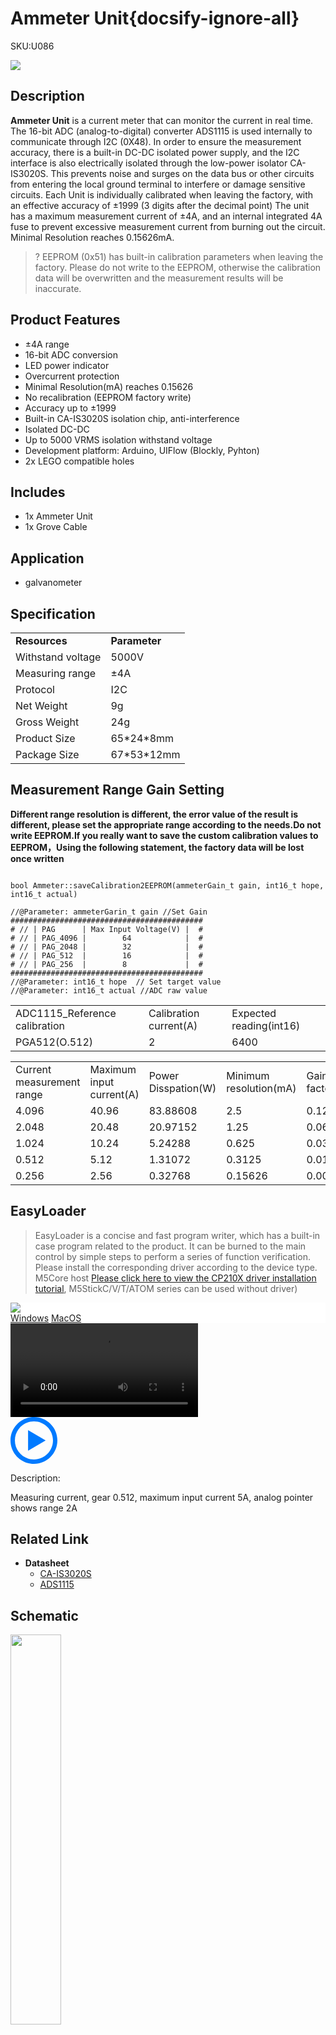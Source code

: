 # Ammeter Unit{docsify-ignore-all}

<el-tag effect="plain">SKU:U086</el-tag>

<div class="product_pic"><img src="assets/img/product_pics/unit/a_meter/ameter.webp"></div>

## Description

**Ammeter Unit**  is a current meter that can monitor the current in real time. The 16-bit ADC (analog-to-digital) converter ADS1115 is used internally to communicate through I2C (0X48). In order to ensure the measurement accuracy, there is a built-in DC-DC isolated power supply, and the I2C interface is also electrically isolated through the low-power isolator CA-IS3020S. This prevents noise and surges on the data bus or other circuits from entering the local ground terminal to interfere or damage sensitive circuits. Each Unit is individually calibrated when leaving the factory, with an effective accuracy of ±1999 (3 digits after the decimal point) The unit has a maximum measurement current of ±4A, and an internal integrated 4A fuse to prevent excessive measurement current from burning out the circuit. Minimal Resolution reaches 0.15626mA.

>? EEPROM (0x51) has built-in calibration parameters when leaving the factory. Please do not write to the EEPROM, otherwise the calibration data will be overwritten and the measurement results will be inaccurate.

## Product Features

- ±4A range
- 16-bit ADC conversion
- LED power indicator
- Overcurrent protection
- Minimal Resolution(mA) reaches 0.15626
- No recalibration (EEPROM factory write)
- Accuracy up to ±1999
- Built-in CA-IS3020S isolation chip, anti-interference
- Isolated DC-DC
- Up to 5000 VRMS isolation withstand voltage
- Development platform: Arduino, UIFlow (Blockly, Pyhton)
- 2x LEGO compatible holes

## Includes

- 1x Ammeter Unit
- 1x Grove Cable

## Application

- galvanometer

## Specification
 
<table>
   <tr style="font-weight:bold">
      <td>Resources</td>
      <td>Parameter</td>
   </tr>
   <tr>
      <td>Withstand voltage</td>
      <td>5000V</td>
   </tr>
   <tr>
      <td>Measuring range</td>
      <td>±4A</td>
   </tr>
   <tr>
      <td>Protocol</td>
      <td>I2C</td>
   </tr>
   <tr>
   <td>Net Weight</td>
      <td>9g</td>
   </tr>
   <tr>
      <td>Gross Weight</td>
      <td>24g</td>
   </tr>
   <tr>
      <td>Product Size</td>
      <td>65*24*8mm</td>
   </tr>
   <tr>
      <td>Package Size</td>
      <td>67*53*12mm</td>
   </tr>
 </table>

 ## Measurement Range Gain Setting

**Different range resolution is different, the error value of the result is different, please set the appropriate range according to the needs.Do not write EEPROM.If you really want to save the custom calibration values to EEPROM，Using the following statement, the factory data will be lost once written**

```Arduino

bool Ammeter::saveCalibration2EEPROM(ammeterGain_t gain, int16_t hope, int16_t actual)

//@Parameter: ammeterGarin_t gain //Set Gain
###########################################
# // | PAG      | Max Input Voltage(V) |  #
# // | PAG_4096 |        64            |  #
# // | PAG_2048 |        32            |  #
# // | PAG_512  |        16            |  #
# // | PAG_256  |        8             |  #
###########################################
//@Parameter: int16_t hope  // Set target value
//@Parameter: int16_t actual //ADC raw value

```

<table>
 <tr><td>ADC1115_Reference calibration</td><td>Calibration current(A)</td><td>Expected reading(int16)</td></tr>
 <tr><td>PGA512(O.512)</td><td>2</td><td>6400</td></tr>
</table>

<table>
 <tr><td>Current measurement range</td><td>Maximum input current(A)</td><td>Power Disspation(W)</td><td>Minimum resolution(mA)</td><td>Gain factor</td></tr>
 <tr><td>4.096</td><td>40.96</td><td>83.88608</td><td>2.5</td><td>0.125</td></tr>
 <tr><td>2.048</td><td>20.48</td><td>20.97152</td><td>1.25</td><td>0.0625</td></tr>
 <tr><td>1.024</td><td>10.24</td><td>5.24288</td><td>0.625</td><td>0.03125</td></tr>
 <tr><td>0.512</td><td>5.12</td><td>1.31072</td><td>0.3125</td><td>0.015625</td></tr>
 <tr><td>0.256</td><td>2.56</td><td>0.32768</td><td>0.15626</td><td>0.007813</td></tr>
</table>


## EasyLoader

>EasyLoader is a concise and fast program writer, which has a built-in case program related to the product. It can be burned to the main control by simple steps to perform a series of function verification. Please install the corresponding driver according to the device type. M5Core host [Please click here to view the CP210X driver installation tutorial](en/arduino/arduino_development), M5StickC/V/T/ATOM series can be used without driver)

<div class="easyloader-box">
    <div style="background-color:white;">
        <div><img src="https://m5stack.oss-cn-shenzhen.aliyuncs.com/image/easyloader_intro.webp"></div>
        <div class="easyloader-btn">
            <a href="https://m5stack.oss-cn-shenzhen.aliyuncs.com/EasyLoader/Windows/UNIT/For%20M5Core/EasyLoader_A_Meter_Unit.exe">Windows</a>
            <a href="https://m5stack.oss-cn-shenzhen.aliyuncs.com/EasyLoader/MacOS/UNIT/EasyLoader_A_Meter_Unit_for_M5Core.dmg">MacOS</a>
        </div>
    </div>
    <div>
        <video id="example_video" controls>
            <source src="https://m5stack.oss-cn-shenzhen.aliyuncs.com/video/Product_example_video/Unit/AMeter.mp4" type="video/mp4">
        </video>
        <div class="easyloader-mask">
        <a>
            <svg id="play-btn" t="1583228776634" class="icon" viewBox="0 0 1024 1024" version="1.1" xmlns="http://www.w3.org/2000/svg" p-id="4152" width="75" height="75"><path d="M512 0C229.216 0 0 229.216 0 512s229.216 512 512 512 512-229.216 512-512S794.784 0 512 0z m0 928C282.24 928 96 741.76 96 512S282.24 96 512 96s416 186.24 416 416-186.24 416-416 416zM384 288l384 224-384 224z" p-id="4153" fill="#007aff"></path></svg></a>
            <p>Description:</p>
            <p>Measuring current, gear 0.512, maximum input current 5A, analog pointer shows range 2A</p>
        </div>
    </div>
</div>

## Related Link

-  **Datasheet** 
    - [CA-IS3020S](https://m5stack.oss-cn-shenzhen.aliyuncs.com/resource/docs/datasheet/unit/CA-IS3020S.pdf)
    - [ADS1115](https://m5stack.oss-cn-shenzhen.aliyuncs.com/resource/docs/datasheet/unit/ADS1115.PDF)

## Schematic

<img src="assets/img/product_pics/unit/a_meter/a_meter_sch.webp" width="40%">

### PinMap

<table>
 <tr><td>M5Core(GROVE A)</td><td>SDA(GPIO21)</td><td>SCL(GPIO22)</td><td>5V</td><td>GND</td></tr>
 <tr><td>A Meter Unit</td><td>SDA</td><td>SCL</td><td>5V</td><td>GND</td></tr>
</table>

## Example

### 1. Arduino IDE

[Click here to download the Arduino example](https://github.com/m5stack/M5-ProductExampleCodes/tree/master/Unit/A_Meter_Unit)

<script>

   var purchase_link = '';

   anchor_search(purchase_link);
   scrollFunc();

</script>